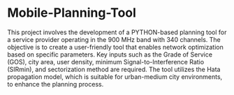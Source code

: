 # Mobile-Planning-Tool

This project involves the development of a PYTHON-based planning tool for a
service provider operating in the 900 MHz band with 340 channels. The objective
is to create a user-friendly tool that enables network optimization based on specific
parameters. Key inputs such as the Grade of Service (GOS), city area, user density,
minimum Signal-to-Interference Ratio (SIRmin), and sectorization method are
required. The tool utilizes the Hata propagation model, which is suitable for
urban-medium city environments, to enhance the planning process.
